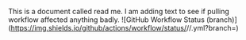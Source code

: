 This is a document called read me.
I am adding text to see if pulling workflow affected anything badly.
![GitHub Workflow Status (branch)](https://img.shields.io/github/actions/workflow/status/<username>/<repository>/<action file name>.yml?branch=<master branch>)